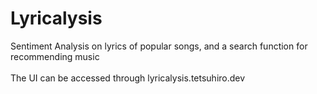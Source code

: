 # Lyricalysis
Sentiment Analysis on lyrics of popular songs, and a search function for recommending music<br><br/>
The UI can be accessed through lyricalysis.tetsuhiro.dev
